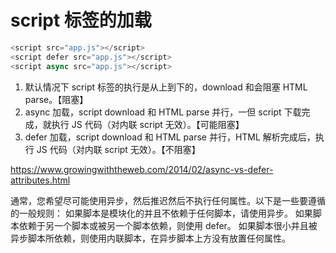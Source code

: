 # script 标签的加载

```js
<script src="app.js"></script>
<script defer src="app.js"></script>
<script async src="app.js"></script>
```

1. 默认情况下 script 标签的执行是从上到下的，download 和会阻塞 HTML parse。【阻塞】
2. async 加载，script download 和 HTML parse 并行，一但 script 下载完成，就执行 JS 代码（对内联 script 无效）。【可能阻塞】
3. defer 加载，script download 和 HTML parse 并行，HTML 解析完成后，执行 JS 代码（对内联 script 无效）。【不阻塞】

https://www.growingwiththeweb.com/2014/02/async-vs-defer-attributes.html

通常，您希望尽可能使用异步，然后推迟然后不执行任何属性。以下是一些要遵循的一般规则：
如果脚本是模块化的并且不依赖于任何脚本，请使用异步。
如果脚本依赖于另一个脚本或被另一个脚本依赖，则使用 defer。
如果脚本很小并且被异步脚本所依赖，则使用内联脚本，在异步脚本上方没有放置任何属性。
